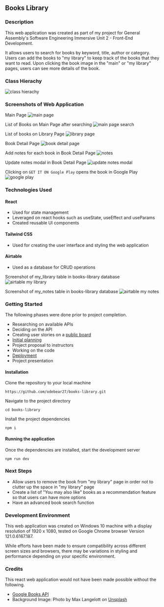 ## Books Library

### Description

This web application was created as part of my project for General Assembly's Software Engineering Immersive Unit 2 - Front-End Development.

It allows users to search for books by keyword, title, author or category. Users can add the books to "my library" to keep track of the books that they want to read. Upon clicking the book image in the "main" or "my library" pages, users can see more details of the book.

### Class Hierachy

![class hierachy](./screenshots/class_hierachy.jpg)

### Screenshots of Web Application

Main Page
![main page](screenshots/mainpage.jpg)

List of Books on Main Page after searching
![main page search](screenshots/mainpage-react.jpg)

List of books on Library Page
![library page](screenshots/librarypage.jpg)

Book Detail Page
![book detail page](screenshots/bookdetailpage.jpg)

Add notes for each book in Book Detail Page
![notes](screenshots/notes.jpg)

Update notes modal in Book Detail Page
![update notes modal](screenshots/updatenotesmodal.jpg)

Clicking on `GET IT ON Google Play` opens the book in Google Play
![google play](screenshots/google-play.jpg)

### Technologies Used

#### React

- Used for state management
- Leveraged on react hooks such as useState, useEffect and useParams
- Created reusable UI components

#### Tailwind CSS

- Used for creating the user interface and styling the web application

#### Airtable

- Used as a database for CRUD operations

Screenshot of my_library table in books-library database
![airtable my library](screenshots/airtable-my-library.jpg)

Screenshot of my_notes table in books-library database
![airtable my notes](screenshots/airtable-my-notes.jpg)

### Getting Started

The following phases were done prior to project completion.

- Researching on available APIs
- Deciding on the API
- Creating user stories on a [public board](https://github.com/users/odebear27/projects/2)
- [Initial planning](https://drive.google.com/file/d/1fM9Zc3V_2jbzrDXYJLUl3-ymQriF0OWO/view?usp=drive_link)
- Project proposal to instructors
- Working on the code
- [Deployment](https://books-library-ga.netlify.app/)
- Project presentation

#### Installation

Clone the repository to your local machine

```
https://github.com/odebear27/books-library.git
```

Navigate to the project directory

```
cd books-library
```

Install the project dependencies

```
npm i
```

#### Running the application

Once the dependencies are installed, start the development server

```
npm run dev
```

### Next Steps

- Allow users to remove the book from "my library" page in order not to clutter up the space in "my library" page
- Create a list of "You may also like" books as a recommendation feature so that users can have more options
- Have an advanced book search function

### Development Environment

This web application was created on Windows 10 machine with a display resolution of 1920 x 1080, tested on Google Chrome browser Version 121.0.6167.187.

While efforts have been made to ensure compatibility across different screen sizes and browsers, there may be variations in styling and performance depending on your specific environment.

### Credits

This react web application would not have been made possible without the following.

- [Google Books API](https://developers.google.com/books/docs/overview)
- Background Image: Photo by Max Langelott on [Unsplash](https://unsplash.com/photos/high-raise-photography-of-library-wWQ760meyWI)

